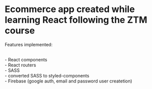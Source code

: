 # Ecommerce app created while learning React following the ZTM course

Features implemented:
		<p>
		<br>- React components
		<br>- React routers
		<br>- SASS
		<br>- converted SASS to styled-components
		<br>- Firebase (google auth, email and password user createtion)
	</p>
